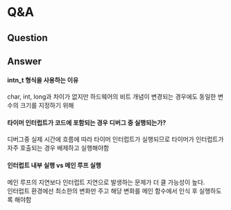 # Q&A
 ## Question  




 ## Answer  
 #### intn_t 형식을 사용하는 이유  
 char, int, long과 차이가 없지만 하드웨어의 비트 개념이 변경되는 경우에도 동일한 변수의 크기를 지정하기 위해  
 #### 타이머 인터럽트가 코드에 포함되는 경우  디버그 중 실행되는가?
 디버그중 실제 시간에 흐름에 따라 타이머 인터럽트가 실행되므로 타이머가 인터럽트가 자주 호출되는 경우 배제하고 실행해야함
 #### 인터럽트 내부 실행 vs 메인 루프 실행
 메인 루프의 지연보다 인터럽트 지연으로 발생하는 문제가 더 클 가능성이 높다.  
 인터럽트 환경에선 최소한의 변화만 주고 해당 변화를 메인 함수에서 인식 후 실행하도록 해야함
